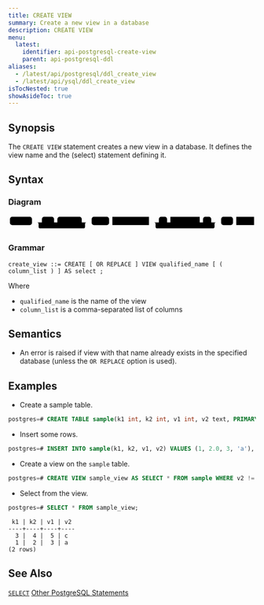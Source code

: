 ```yaml
---
title: CREATE VIEW
summary: Create a new view in a database
description: CREATE VIEW
menu:
  latest:
    identifier: api-postgresql-create-view
    parent: api-postgresql-ddl
aliases:
  - /latest/api/postgresql/ddl_create_view
  - /latest/api/ysql/ddl_create_view
isTocNested: true
showAsideToc: true
---
```


## Synopsis
The `CREATE VIEW` statement creates a new view in a database. It defines the view name and the (select) statement defining it.  

## Syntax

### Diagram 

<svg class="rrdiagram" version="1.1" xmlns:xlink="http://www.w3.org/1999/xlink" xmlns="http://www.w3.org/2000/svg" width="751" height="50" viewbox="0 0 751 50"><path class="connector" d="M0 22h5m67 0h30m37 0h10m74 0h20m-156 0q5 0 5 5v8q0 5 5 5h131q5 0 5-5v-8q0-5 5-5m5 0h10m53 0h10m111 0h30m25 0h10m89 0h10m25 0h20m-194 0q5 0 5 5v8q0 5 5 5h169q5 0 5-5v-8q0-5 5-5m5 0h10m36 0h10m54 0h5"/><rect class="literal" x="5" y="5" width="67" height="25" rx="7"/><text class="text" x="15" y="22">CREATE</text><rect class="literal" x="102" y="5" width="37" height="25" rx="7"/><text class="text" x="112" y="22">OR</text><rect class="literal" x="149" y="5" width="74" height="25" rx="7"/><text class="text" x="159" y="22">REPLACE</text><rect class="literal" x="253" y="5" width="53" height="25" rx="7"/><text class="text" x="263" y="22">VIEW</text><a xlink:href="../grammar_diagrams#qualified-name"><rect class="rule" x="316" y="5" width="111" height="25"/><text class="text" x="326" y="22">qualified_name</text></a><rect class="literal" x="457" y="5" width="25" height="25" rx="7"/><text class="text" x="467" y="22">(</text><a xlink:href="../grammar_diagrams#column-list"><rect class="rule" x="492" y="5" width="89" height="25"/><text class="text" x="502" y="22">column_list</text></a><rect class="literal" x="591" y="5" width="25" height="25" rx="7"/><text class="text" x="601" y="22">)</text><rect class="literal" x="646" y="5" width="36" height="25" rx="7"/><text class="text" x="656" y="22">AS</text><a xlink:href="../grammar_diagrams#select"><rect class="rule" x="692" y="5" width="54" height="25"/><text class="text" x="702" y="22">select</text></a></svg>

### Grammar
```
create_view ::= CREATE [ OR REPLACE ] VIEW qualified_name [ ( column_list ) ] AS select ;
```

Where

- `qualified_name`  is the name of the view
- `column_list` is a comma-separated list of columns

## Semantics
- An error is raised if view with that name already exists in the specified database (unless the `OR REPLACE` option is used).

## Examples

- Create a sample table.

```{.sql .copy .separator-hash}
postgres=# CREATE TABLE sample(k1 int, k2 int, v1 int, v2 text, PRIMARY KEY (k1, k2));
```

- Insert some rows.

```{.sql .copy .separator-hash}
postgres=# INSERT INTO sample(k1, k2, v1, v2) VALUES (1, 2.0, 3, 'a'), (2, 3.0, 4, 'b'), (3, 4.0, 5, 'c');
```

- Create a view on the `sample` table.

```{.sql .copy .separator-hash}
postgres=# CREATE VIEW sample_view AS SELECT * FROM sample WHERE v2 != 'b' ORDER BY k1 DESC;
```

- Select from the view.

```{.sql .copy .separator-hash}
postgres=# SELECT * FROM sample_view;
```
```
 k1 | k2 | v1 | v2
----+----+----+----
  3 |  4 |  5 | c
  1 |  2 |  3 | a
(2 rows)
```

## See Also
[`SELECT`](../dml_select)
[Other PostgreSQL Statements](..)
